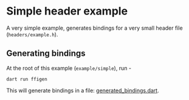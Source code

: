 # Simple header example

A very simple example, generates bindings for a very small header file (`headers/example.h`).

## Generating bindings
At the root of this example (`example/simple`), run -
```
dart run ffigen
```
This will generate bindings in a file: [generated_bindings.dart](./generated_bindings.dart).
